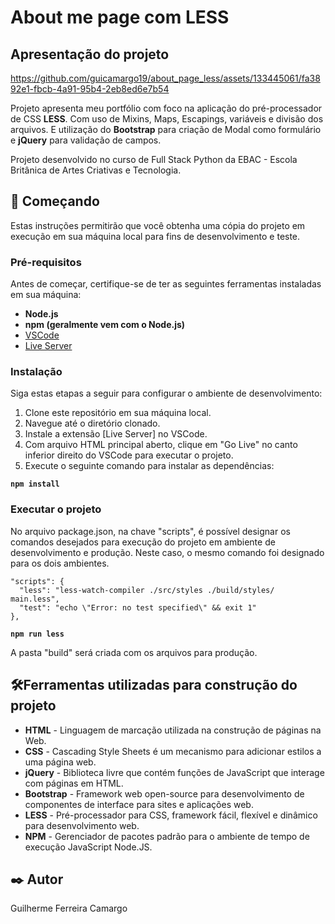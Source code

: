 # About me page com LESS

## Apresentação do projeto

https://github.com/guicamargo19/about_page_less/assets/133445061/fa3892e1-fbcb-4a91-95b4-2eb8ed6e7b54

Projeto apresenta meu portfólio com foco na aplicação do pré-processador de CSS **LESS**.  Com uso de Mixins, Maps,
Escapings, variáveis e divisão dos arquivos. E utilização do **Bootstrap** para criação de Modal como formulário
e **jQuery** para validação de campos.

Projeto desenvolvido no curso de Full Stack Python da EBAC - Escola Britânica de Artes Criativas e Tecnologia.

## 🚀 Começando

Estas instruções permitirão que você obtenha uma cópia do projeto em execução em sua máquina local para fins de
desenvolvimento e teste.

### Pré-requisitos

Antes de começar, certifique-se de ter as seguintes ferramentas instaladas em sua máquina:

- **Node.js**
- **npm (geralmente vem com o Node.js)**
- [VSCode](https://code.visualstudio.com/)
- [Live Server](https://github.com/ritwickdey/vscode-live-server-plus-plus)

### Instalação

Siga estas etapas a seguir para configurar o ambiente de desenvolvimento:

1. Clone este repositório em sua máquina local.
2. Navegue até o diretório clonado.
3. Instale a extensão [Live Server] no VSCode.
4. Com arquivo HTML principal aberto, clique em "Go Live" no canto inferior direito do VSCode para executar o projeto.
3. Execute o seguinte comando para instalar as dependências:

  **``npm install``**

### Executar o projeto

No arquivo package.json, na chave "scripts", é possível designar os comandos desejados para execução do projeto em
ambiente de desenvolvimento e produção. Neste caso, o mesmo comando foi designado para os dois ambientes.

    "scripts": {
      "less": "less-watch-compiler ./src/styles ./build/styles/ main.less",
      "test": "echo \"Error: no test specified\" && exit 1"
    },

  **``npm run less``**

A pasta "build" será criada com os arquivos para produção.

## 🛠️Ferramentas utilizadas para construção do projeto

* **HTML** - Linguagem de marcação utilizada na construção de páginas na Web.
* **CSS** - Cascading Style Sheets é um mecanismo para adicionar estilos a uma página web.
* **jQuery** - Biblioteca livre que contém funções de JavaScript que interage com páginas em HTML.
* **Bootstrap** - Framework web open-source para desenvolvimento de componentes de interface para sites e aplicações web.
* **LESS** - Pré-processador para CSS, framework fácil, flexível e dinâmico para desenvolvimento web.
* **NPM** - Gerenciador de pacotes padrão para o ambiente de tempo de execução JavaScript Node.JS.

## ✒️ Autor

Guilherme Ferreira Camargo
